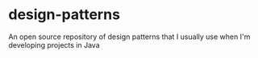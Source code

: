 # design-patterns

An open source repository of design patterns that I usually use when I'm developing projects in Java
